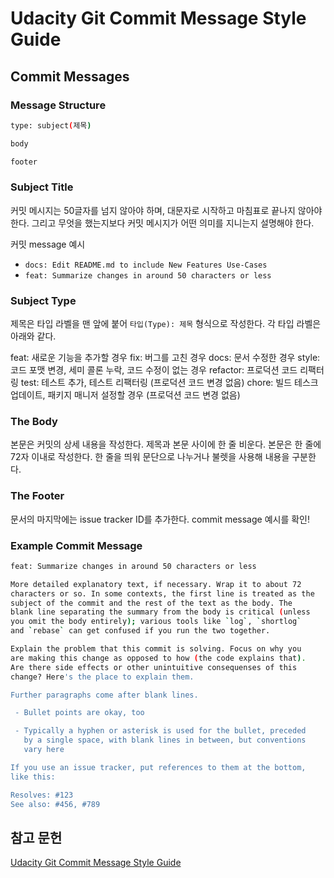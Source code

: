 # Udacity Git Commit Message Style Guide



## Commit Messages

### Message Structure

```bash
type: subject(제목)

body

footer
```



### Subject  Title

커밋 메시지는 50글자를 넘지 않아야 하며, 대문자로 시작하고 마침표로 끝나지 않아야 한다. 그리고 무엇을 했는지보다 커밋 메시지가 어떤 의미를 지니는지  설명해야 한다.

커밋 message 예시

-  `docs: Edit README.md to include New Features Use-Cases` 
- `feat: Summarize changes in around 50 characters or less`

### Subject Type

제목은 타입 라벨을 맨 앞에 붙어 `타입(Type): 제목` 형식으로 작성한다. 각 타입 라벨은 아래와 같다.

feat: 새로운 기능을 추가할 경우
fix: 버그를 고친 경우
docs: 문서 수정한 경우
style: 코드 포맷 변경, 세미 콜론 누락, 코드 수정이 없는 경우
refactor: 프로덕션 코드 리팩터링
test: 테스트 추가, 테스트 리팩터링 (프로덕션 코드 변경 없음)
chore: 빌드 테스크 업데이트, 패키지 매니저 설정할 경우 (프로덕션 코드 변경 없음)

### The Body

본문은 커밋의 상세 내용을 작성한다. 제목과 본문 사이에 한 줄 비운다. 본문은 한 줄에 72자 이내로 작성한다. 한 줄을 띄워 문단으로 나누거나 불렛을 사용해 내용을 구분한다.

### The Footer

문서의 마지막에는 issue tracker ID를 추가한다.  commit message 예시를 확인!

### Example Commit Message

```bash
feat: Summarize changes in around 50 characters or less

More detailed explanatory text, if necessary. Wrap it to about 72
characters or so. In some contexts, the first line is treated as the
subject of the commit and the rest of the text as the body. The
blank line separating the summary from the body is critical (unless
you omit the body entirely); various tools like `log`, `shortlog`
and `rebase` can get confused if you run the two together.

Explain the problem that this commit is solving. Focus on why you
are making this change as opposed to how (the code explains that).
Are there side effects or other unintuitive consequenses of this
change? Here's the place to explain them.

Further paragraphs come after blank lines.

 - Bullet points are okay, too

 - Typically a hyphen or asterisk is used for the bullet, preceded
   by a single space, with blank lines in between, but conventions
   vary here

If you use an issue tracker, put references to them at the bottom,
like this:

Resolves: #123
See also: #456, #789
```



## 참고 문헌

[Udacity Git Commit Message Style Guide](https://udacity.github.io/git-styleguide/)